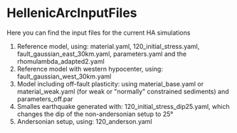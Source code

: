 # HellenicArcInputFiles
Here you can find the input files for the current HA simulations

1. Reference model, using: material.yaml, 120_initial_stress.yaml, fault_gaussian_east_30km.yaml, parameters.yaml and the rhomulambda_adapted2.yaml
2. Reference model with western hypocenter, using: fault_gaussian_west_30km.yaml 
3. Model including off-fault plasticity: using material_base.yaml or material_weak.yaml (for weak or "normally" constrained sediments) and parameters_off.par
4. Smalles earthquake generated with: 120_initial_stress_dip25.yaml, which changes the dip of the non-andersonian setup to 25°
5. Andersonian setup, using: 120_anderson.yaml 
